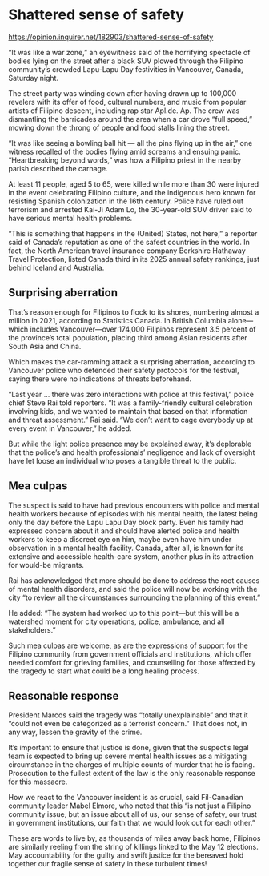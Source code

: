 # Shattered sense of safety

https://opinion.inquirer.net/182903/shattered-sense-of-safety



“It was like a war zone,” an eyewitness said of the horrifying spectacle of bodies lying on the street after a black SUV plowed through the Filipino community’s crowded Lapu-Lapu Day festivities in Vancouver, Canada, Saturday night.

The street party was winding down after having drawn up to 100,000 revelers with its offer of food, cultural numbers, and music from popular artists of Filipino descent, including rap star Apl.de. Ap. The crew was dismantling the barricades around the area when a car drove “full speed,” mowing down the throng of people and food stalls lining the street.

“It was like seeing a bowling ball hit — all the pins flying up in the air,” one witness recalled of the bodies flying amid screams and ensuing panic. “Heartbreaking beyond words,” was how a Filipino priest in the nearby parish described the carnage.

At least 11 people, aged 5 to 65, were killed while more than 30 were injured in the event celebrating Filipino culture, and the indigenous hero known for resisting Spanish colonization in the 16th century. Police have ruled out terrorism and arrested Kai-Ji Adam Lo, the 30-year-old SUV driver said to have serious mental health problems.

“This is something that happens in the (United) States, not here,” a reporter said of Canada’s reputation as one of the safest countries in the world. In fact, the North American travel insurance company Berkshire Hathaway Travel Protection, listed Canada third in its 2025 annual safety rankings, just behind Iceland and Australia.



##  Surprising aberration



That’s reason enough for Filipinos to flock to its shores, numbering almost a million in 2021, according to Statistics Canada. In British Columbia alone—which includes Vancouver—over 174,000 Filipinos represent 3.5 percent of the province’s total population, placing third among Asian residents after South Asia and China.

Which makes the car-ramming attack a surprising aberration, according to Vancouver police who defended their safety protocols for the festival, saying there were no indications of threats beforehand.

“Last year … there was zero interactions with police at this festival,” police chief Steve Rai told reporters. “It was a family-friendly cultural celebration involving kids, and we wanted to maintain that based on that information and threat assessment.” Rai said. “We don’t want to cage everybody up at every event in Vancouver,” he added.

But while the light police presence may be explained away, it’s deplorable that the police’s and health professionals’ negligence and lack of oversight have let loose an individual who poses a tangible threat to the public.



##  Mea culpas



The suspect is said to have had previous encounters with police and mental health workers because of episodes with his mental health, the latest being only the day before the Lapu Lapu Day block party. Even his family had expressed concern about it and should have alerted police and health workers to keep a discreet eye on him, maybe even have him under observation in a mental health facility. Canada, after all, is known for its extensive and accessible health-care system, another plus in its attraction for would-be migrants.

Rai has acknowledged that more should be done to address the root causes of mental health disorders, and said the police will now be working with the city “to review all the circumstances surrounding the planning of this event.”

He added: “The system had worked up to this point—but this will be a watershed moment for city operations, police, ambulance, and all stakeholders.”

Such mea culpas are welcome, as are the expressions of support for the Filipino community from government officials and institutions, which offer needed comfort for grieving families, and counselling for those affected by the tragedy to start what could be a long healing process.



##  Reasonable response



President Marcos said the tragedy was “totally unexplainable” and that it “could not even be categorized as a terrorist concern.” That does not, in any way, lessen the gravity of the crime.

It’s important to ensure that justice is done, given that the suspect’s legal team is expected to bring up severe mental health issues as a mitigating circumstance in the charges of multiple counts of murder that he is facing. Prosecution to the fullest extent of the law is the only reasonable response for this massacre.

How we react to the Vancouver incident is as crucial, said Fil-Canadian community leader Mabel Elmore, who noted that this “is not just a Filipino community issue, but an issue about all of us, our sense of safety, our trust in government institutions, our faith that we would look out for each other.”

These are words to live by, as thousands of miles away back home, Filipinos are similarly reeling from the string of killings linked to the May 12 elections. May accountability for the guilty and swift justice for the bereaved hold together our fragile sense of safety in these turbulent times!
